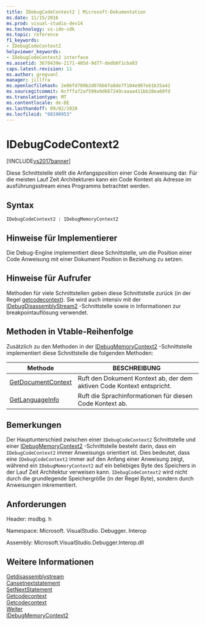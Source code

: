 ```yaml
---
title: IDebugCodeContext2 | Microsoft-Dokumentation
ms.date: 11/15/2016
ms.prod: visual-studio-dev14
ms.technology: vs-ide-sdk
ms.topic: reference
f1_keywords:
- IDebugCodeContext2
helpviewer_keywords:
- IDebugCodeContext2 interface
ms.assetid: 3670439e-2171-405d-9d77-dedb0f1cba93
caps.latest.revision: 11
ms.author: gregvanl
manager: jillfra
ms.openlocfilehash: 2e06fd709b2d076b6fa8de7f104e907eb1b35a42
ms.sourcegitcommit: 6cfffa72af599a9d667249caaaa411bb28ea69fd
ms.translationtype: MT
ms.contentlocale: de-DE
ms.lasthandoff: 09/02/2020
ms.locfileid: "68190953"
---
```

# <a name="idebugcodecontext2"></a>IDebugCodeContext2
[!INCLUDE[vs2017banner](../../../includes/vs2017banner.md)]

Diese Schnittstelle stellt die Anfangsposition einer Code Anweisung dar. Für die meisten Lauf Zeit Architekturen kann ein Code Kontext als Adresse im ausführungsstream eines Programms betrachtet werden.  
  
## <a name="syntax"></a>Syntax  
  
```  
IDebugCodeContext2 : IDebugMemoryContext2  
```  
  
## <a name="notes-for-implementers"></a>Hinweise für Implementierer  
 Die Debug-Engine implementiert diese Schnittstelle, um die Position einer Code Anweisung mit einer Dokument Position in Beziehung zu setzen.  
  
## <a name="notes-for-callers"></a>Hinweise für Aufrufer  
 Methoden für viele Schnittstellen geben diese Schnittstelle zurück (in der Regel [getcodecontext](../../../extensibility/debugger/reference/idebugstackframe2-getcodecontext.md)). Sie wird auch intensiv mit der [IDebugDisassemblyStream2](../../../extensibility/debugger/reference/idebugdisassemblystream2.md) -Schnittstelle sowie in Informationen zur breakpointauflösung verwendet.  
  
## <a name="methods-in-vtable-order"></a>Methoden in Vtable-Reihenfolge  
 Zusätzlich zu den Methoden in der [IDebugMemoryContext2](../../../extensibility/debugger/reference/idebugmemorycontext2.md) -Schnittstelle implementiert diese Schnittstelle die folgenden Methoden:  
  
|Methode|BESCHREIBUNG|  
|------------|-----------------|  
|[GetDocumentContext](../../../extensibility/debugger/reference/idebugcodecontext2-getdocumentcontext.md)|Ruft den Dokument Kontext ab, der dem aktiven Code Kontext entspricht.|  
|[GetLanguageInfo](../../../extensibility/debugger/reference/idebugcodecontext2-getlanguageinfo.md)|Ruft die Sprachinformationen für diesen Code Kontext ab.|  
  
## <a name="remarks"></a>Bemerkungen  
 Der Hauptunterschied zwischen einer `IDebugCodeContext2` Schnittstelle und einer [IDebugMemoryContext2](../../../extensibility/debugger/reference/idebugmemorycontext2.md) -Schnittstelle besteht darin, dass ein `IDebugCodeContext2` immer Anweisungs orientiert ist. Dies bedeutet, dass eine `IDebugCodeContext2` immer auf den Anfang einer Anweisung zeigt, während ein `IDebugMemoryContext2` auf ein beliebiges Byte des Speichers in der Lauf Zeit Architektur verweisen kann. `IDebugCodeContext2` wird nicht durch die grundlegende Speichergröße (in der Regel Byte), sondern durch Anweisungen inkrementiert.  
  
## <a name="requirements"></a>Anforderungen  
 Header: msdbg. h  
  
 Namespace: Microsoft. VisualStudio. Debugger. Interop  
  
 Assembly: Microsoft.VisualStudio.Debugger.Interop.dll  
  
## <a name="see-also"></a>Weitere Informationen  
 [Getdisassemblystream](../../../extensibility/debugger/reference/idebugprogram2-getdisassemblystream.md)   
 [Cansetnextstatement](../../../extensibility/debugger/reference/idebugthread2-cansetnextstatement.md)   
 [SetNextStatement](../../../extensibility/debugger/reference/idebugthread2-setnextstatement.md)   
 [Getcodecontext](../../../extensibility/debugger/reference/idebugcanstopevent2-getcodecontext.md)   
 [Getcodecontext](../../../extensibility/debugger/reference/idebugstackframe2-getcodecontext.md)   
 [Weiter](../../../extensibility/debugger/reference/ienumdebugcodecontexts2-next.md)   
 [IDebugMemoryContext2](../../../extensibility/debugger/reference/idebugmemorycontext2.md)
